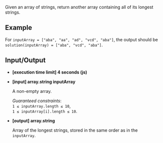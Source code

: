 Given an array of strings, return another array containing all of its longest strings.

## Example

For ```inputArray = ["aba", "aa", "ad", "vcd", "aba"]```, the output should be
```solution(inputArray) = ["aba", "vcd", "aba"]```.

## Input/Output

- **[execution time limit] 4 seconds (js)**

- **[input] array.string inputArray**

  A non-empty array.

  *Guaranteed constraints*: <br>
  ```1 ≤ inputArray.length ≤ 10```, <br>
  ```1 ≤ inputArray[i].length ≤ 10```.

- **[output] array.string**

  Array of the longest strings, stored in the same order as in the ```inputArray```.
